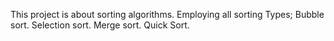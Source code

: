This project is about sorting algorithms. Employing all sorting Types;
Bubble sort.
Selection sort.
Merge sort.
Quick Sort.
